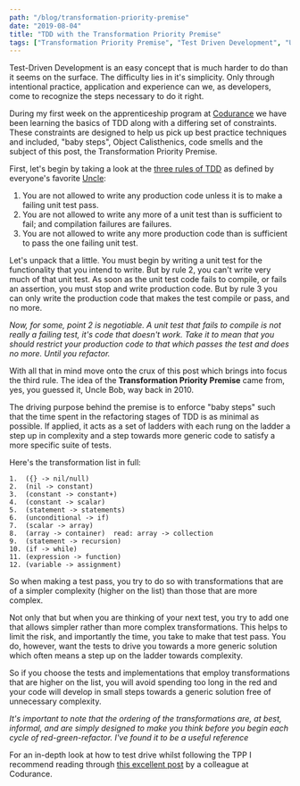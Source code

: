```yaml
---
path: "/blog/transformation-priority-premise"
date: "2019-08-04"
title: "TDD with the Transformation Priority Premise"
tags: ["Transformation Priority Premise", "Test Driven Development", "Uncle Bob", "Codurance"]
---
```

Test-Driven Development is an easy concept that is much harder to do than it seems on the surface. The difficulty lies in it's simplicity. Only through intentional practice, application and experience can we, as developers, come to recognize the steps necessary to do it right.

During my first week on the apprenticeship program at [Codurance](https://codurance.com/careers/become_an_apprentice/) we have been learning the basics of TDD along with a differing set of constraints. These constraints are designed to help us pick up best practice techniques and included, "baby steps", Object Calisthenics, code smells and the subject of this post, the Transformation Priority Premise. 

First, let's begin by taking a look at the [three rules of TDD](http://butunclebob.com/ArticleS.UncleBob.TheThreeRulesOfTdd) as defined by everyone's favorite [Uncle](https://media.itkonekt.com/2019/01/Uncle_Bob_400x400.png):

1.  You are not allowed to write any production code unless it is to make a failing unit test pass.
2.  You are not allowed to write any more of a unit test than is sufficient to fail; and compilation failures are failures.
3.  You are not allowed to write any more production code than is sufficient to pass the one failing unit test.

Let's unpack that a little. You must begin by writing a unit test for the functionality that you intend to write. But by rule 2, you can't write very much of that unit test. As soon as the unit test code fails to compile, or fails an assertion, you must stop and write production code. But by rule 3 you can only write the production code that makes the test compile or pass, and no more.

_Now, for some, point 2 is negotiable. A unit test that fails to compile is not really a failing test, it's code that doesn't work. Take it to mean that you should restrict your production code to that which passes the test and does no more. Until you refactor._

With all that in mind move onto the crux of this post which brings into focus the third rule. The idea of the __Transformation Priority Premise__ came from, yes, you guessed it, Uncle Bob, way back in 2010.

The driving purpose behind the premise is to enforce "baby steps" such that the time spent in the refactoring stages of TDD is as minimal as possible. If applied, it acts as a set of ladders with each rung on the ladder a step up in complexity and a step towards more generic code to satisfy a more specific suite of tests.

Here's the transformation list in full:

```
1.  ({} -> nil/null)  
2.  (nil -> constant)  
3.  (constant -> constant+)
4.  (constant -> scalar)
5.  (statement -> statements)
6.  (unconditional -> if) 
7.  (scalar -> array)  
8.  (array -> container)  read: array -> collection
9.  (statement -> recursion)  
10. (if -> while)  
11. (expression -> function)
12. (variable -> assignment)
```

So when making a test pass, you try to do so with transformations that are of a simpler complexity (higher on the list) than those that are more complex.

Not only that but when you are thinking of your next test, you try to add one that allows simpler rather than more complex transformations. This helps to limit the risk, and importantly the time, you take to make that test pass. You do, however, want the tests to drive you towards a more generic solution which often means a step up on the ladder towards complexity. 

So if you choose the tests and implementations that employ transformations that are higher on the list, you will avoid spending too long in the red and your code will develop in small steps towards a generic solution free of unnecessary complexity. 

_It's important to note that the ordering of the transformations are, at best, informal, and are simply designed to make you think before you begin each cycle of red-green-refactor. I've found it to be a useful reference_

For an in-depth look at how to test drive whilst following the TPP I recommend reading through [this excellent post](https://codurance.com/2015/05/18/applying-transformation-priority-premise-to-roman-numerals-kata/) by a colleague at Codurance.